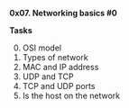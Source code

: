 <b>0x07. Networking basics #0</b>

<b>Tasks</b>

0. OSI model
1. Types of network
2. MAC and IP address
3. UDP and TCP
4. TCP and UDP ports
5. Is the host on the network

